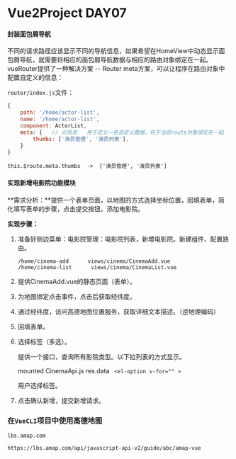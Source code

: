 # Vue2Project DAY07

#### 封装面包屑导航

不同的请求路径应该显示不同的导航信息，如果希望在HomeView中动态显示面包屑导航，就需要将相应的面包屑导航数据与相应的路由对象绑定在一起。vueRouter提供了一种解决方案 -- Router meta方案，可以让程序在路由对象中配置自定义的信息：

`router/index.js`文件：

```javascript
{
    path: '/home/actor-list',
    name: '/home/actor-list',
    component: ActorList,
    meta: {   // 元信息   用于定义一些自定义数据，将于当前route对象绑定在一起
    	thumbs: ['演员管理', '演员列表'],
    }
}
```

```
this.$route.meta.thumbs  ->  ['演员管理', '演员列表']
```



#### 实现新增电影院功能模块

**需求分析：**提供一个表单页面，以地图的方式选择坐标位置，回填表单，简化填写表单的步骤，点击提交按钮，添加电影院。

**实现步骤：**

1. 准备好侧边菜单：电影院管理：电影院列表，新增电影院。新建组件、配置路由。

   ```
   /home/cinema-add      views/cinema/CinemaAdd.vue
   /home/cinema-list      views/cinema/CinemaList.vue
   ```

2. 提供CinemaAdd.vue的静态页面（表单）。

3. 为地图绑定点击事件，点击后获取经纬度。

4. 通过经纬度，访问高德地图位置服务，获取详细文本描述。（逆地理编码）

5. 回填表单。

6. 选择标签（多选）。

   提供一个接口，查询所有影院类型。以下拉列表的方式显示。

   mounted  CinemaApi.js   res.data       ` <el-option v-for="" >`  

   用户选择标签。

7. 点击确认新增，提交新增请求。




### 在`VueCLI`项目中使用高德地图

`lbs.amap.com` 

`https://lbs.amap.com/api/javascript-api-v2/guide/abc/amap-vue`




























